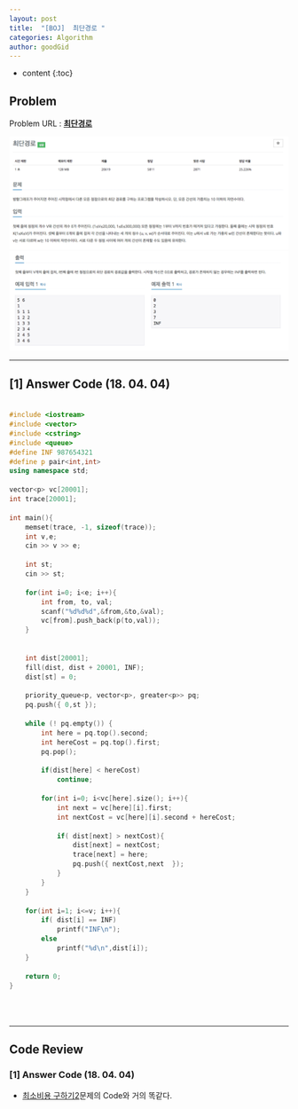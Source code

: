 ```yaml
---
layout: post
title:  "[BOJ]  최단경로 "
categories: Algorithm
author: goodGid
---
```

* content
{:toc}


## Problem 
Problem URL : **[최단경로](https://www.acmicpc.net/problem/1753)**


![](/assets/img/algorithm/1753_1.png)
![](/assets/img/algorithm/1753_2.png)



---

## [1] Answer Code (18. 04. 04)


``` cpp

#include <iostream>
#include <vector>
#include <cstring>
#include <queue>
#define INF 987654321
#define p pair<int,int>
using namespace std;

vector<p> vc[20001];
int trace[20001];

int main(){
    memset(trace, -1, sizeof(trace));
    int v,e;
    cin >> v >> e;
    
    int st;
    cin >> st;
    
    for(int i=0; i<e; i++){
        int from, to, val;
        scanf("%d%d%d",&from,&to,&val);
        vc[from].push_back(p(to,val));
    }
    
    
    int dist[20001];
    fill(dist, dist + 20001, INF);
    dist[st] = 0;
    
    priority_queue<p, vector<p>, greater<p>> pq;
    pq.push({ 0,st });
    
    while (! pq.empty()) {
        int here = pq.top().second;
        int hereCost = pq.top().first;
        pq.pop();
        
        if(dist[here] < hereCost)
            continue;
        
        for(int i=0; i<vc[here].size(); i++){
            int next = vc[here][i].first;
            int nextCost = vc[here][i].second + hereCost;
            
            if( dist[next] > nextCost){
                dist[next] = nextCost;
                trace[next] = here;
                pq.push({ nextCost,next  });
            }
        }
    }
    
    for(int i=1; i<=v; i++){
        if( dist[i] == INF)
            printf("INF\n");
        else
            printf("%d\n",dist[i]);
    }
    
    return 0;
}





```


---

## Code Review

### [1] Answer Code (18. 04. 04)

* [최소비용 구하기2](https://www.acmicpc.net/problem/11779)문제의 Code와 거의 똑같다.
